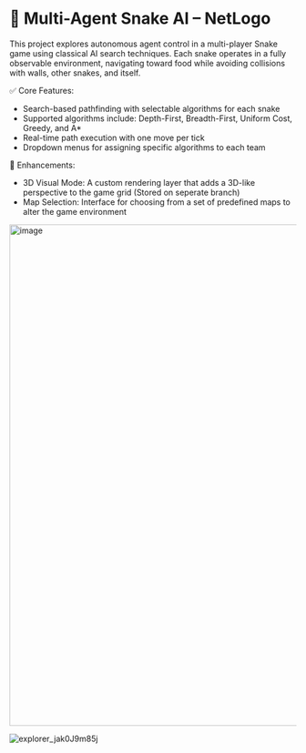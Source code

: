 # 🐍 Multi-Agent Snake AI – NetLogo
This project explores autonomous agent control in a multi-player Snake game using classical AI search techniques. Each snake operates in a fully observable environment, navigating toward food while avoiding collisions with walls, other snakes, and itself.

✅ Core Features:
- Search-based pathfinding with selectable algorithms for each snake
- Supported algorithms include: Depth-First, Breadth-First, Uniform Cost, Greedy, and A*
- Real-time path execution with one move per tick
- Dropdown menus for assigning specific algorithms to each team

🧠 Enhancements:
- 3D Visual Mode: A custom rendering layer that adds a 3D-like perspective to the game grid (Stored on seperate branch)
- Map Selection: Interface for choosing from a set of predefined maps to alter the game environment

<img width="997" height="881" alt="image" src="https://github.com/user-attachments/assets/2f9769dd-83c9-4fcf-b9bd-384699da2ec4" />

![explorer_jak0J9m85j](https://github.com/user-attachments/assets/a4d0c62f-59d8-4c08-868e-19a668949961)

